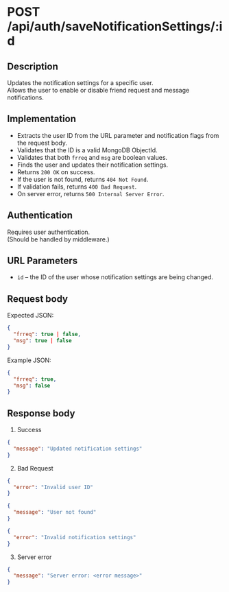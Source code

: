 # POST /api/auth/saveNotificationSettings/:id

## Description  
Updates the notification settings for a specific user.  
Allows the user to enable or disable friend request and message notifications.

## Implementation  
- Extracts the user ID from the URL parameter and notification flags from the request body.
- Validates that the ID is a valid MongoDB ObjectId.
- Validates that both `frreq` and `msg` are boolean values.
- Finds the user and updates their notification settings.
- Returns `200 OK` on success.
- If the user is not found, returns `404 Not Found`.
- If validation fails, returns `400 Bad Request`.
- On server error, returns `500 Internal Server Error`.

## Authentication  
Requires user authentication.  
(Should be handled by middleware.)

## URL Parameters  
- `id` – the ID of the user whose notification settings are being changed.

## Request body  
Expected JSON:
```json
{
  "frreq": true | false,
  "msg": true | false
}
```
Example JSON:
```json
{
  "frreq": true,
  "msg": false
}
```

## Response body
1. Success
```json
{
  "message": "Updated notification settings"
}
```
2. Bad Request
```json
{
  "error": "Invalid user ID"
}
```
```json
{
  "message": "User not found"
}
```
```json
{
  "error": "Invalid notification settings"
}
```
3. Server error
```json
{
  "message": "Server error: <error message>"
}
```